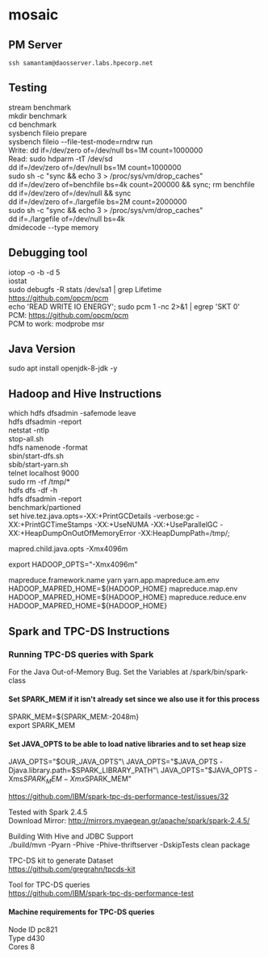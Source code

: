 # mosaic

## PM Server 

```
ssh samantam@daosserver.labs.hpecorp.net
```

## Testing

stream benchmark \
mkdir benchmark \
cd benchmark \
sysbench fileio prepare \
sysbench fileio --file-test-mode=rndrw run \
Write: dd if=/dev/zero of=/dev/null bs=1M count=1000000 \
Read: sudo hdparm -tT /dev/sd \
dd if=/dev/zero of=/dev/null bs=1M count=1000000 \
sudo sh -c "sync && echo 3 > /proc/sys/vm/drop_caches" \
dd if=/dev/zero of=benchfile bs=4k count=200000 && sync; rm benchfile \
dd if=/dev/zero of=/dev/null && sync \
dd if=/dev/zero of=./largefile bs=2M count=2000000 \
sudo sh -c "sync && echo 3 > /proc/sys/vm/drop_caches" \
dd if=./largefile of=/dev/null bs=4k \
dmidecode --type memory



## Debugging tool

iotop -o -b -d 5\
iostat\
sudo debugfs -R stats /dev/sa1 | grep Lifetime\
https://github.com/opcm/pcm \
echo 'READ WRITE IO ENERGY'; sudo pcm 1 -nc 2>&1 | egrep 'SKT   0' \
PCM: https://github.com/opcm/pcm \
PCM to work: modprobe msr

## Java Version

sudo apt install openjdk-8-jdk -y

## Hadoop and Hive Instructions

which hdfs dfsadmin -safemode leave\
hdfs dfsadmin -report\
netstat -ntlp\
stop-all.sh\
hdfs namenode -format\
sbin/start-dfs.sh\
sbib/start-yarn.sh\
telnet localhost 9000\
sudo rm -rf /tmp/* \
hdfs dfs -df -h \
hdfs dfsadmin -report \
benchmark/partioned \
set hive.tez.java.opts=-XX:+PrintGCDetails -verbose:gc -XX:+PrintGCTimeStamps -XX:+UseNUMA -XX:+UseParallelGC -XX:+HeapDumpOnOutOfMemoryError -XX:HeapDumpPath=/tmp/;

<property>
    <name>mapred.child.java.opts</name>
    <value>-Xmx4096m</value>
</property>

export HADOOP_OPTS="-Xmx4096m"

<configuration>
    <property>
        <name>mapreduce.framework.name</name>
        <value>yarn</value>
    </property>
    <property>
        <name>yarn.app.mapreduce.am.env</name>
        <value>HADOOP_MAPRED_HOME=${HADOOP_HOME}</value>
    </property>
    <property>
        <name>mapreduce.map.env</name>
        <value>HADOOP_MAPRED_HOME=${HADOOP_HOME}</value>
    </property>
    <property>
        <name>mapreduce.reduce.env</name>
        <value>HADOOP_MAPRED_HOME=${HADOOP_HOME}</value>
    </property>
</configuration>

## Spark and TPC-DS Instructions

### Running TPC-DS queries with Spark


For the Java Out-of-Memory Bug. Set the Variables at /spark/bin/spark-class
#### Set SPARK_MEM if it isn't already set since we also use it for this process
SPARK_MEM=${SPARK_MEM:-2048m}\
export SPARK_MEM

#### Set JAVA_OPTS to be able to load native libraries and to set heap size
JAVA_OPTS="$OUR_JAVA_OPTS"\
JAVA_OPTS="$JAVA_OPTS -Djava.library.path=$SPARK_LIBRARY_PATH"\
JAVA_OPTS="$JAVA_OPTS -Xms$SPARK_MEM -Xmx$SPARK_MEM"

https://github.com/IBM/spark-tpc-ds-performance-test/issues/32

Tested with Spark 2.4.5\
Download Mirror: http://mirrors.myaegean.gr/apache/spark/spark-2.4.5/

Building With Hive and JDBC Support\
./build/mvn -Pyarn -Phive -Phive-thriftserver -DskipTests clean package

TPC-DS kit to generate Dataset\
https://github.com/gregrahn/tpcds-kit

Tool for TPC-DS queries\
https://github.com/IBM/spark-tpc-ds-performance-test

#### Machine requirements for TPC-DS queries

Node ID	pc821\
Type	d430\
Cores 8




